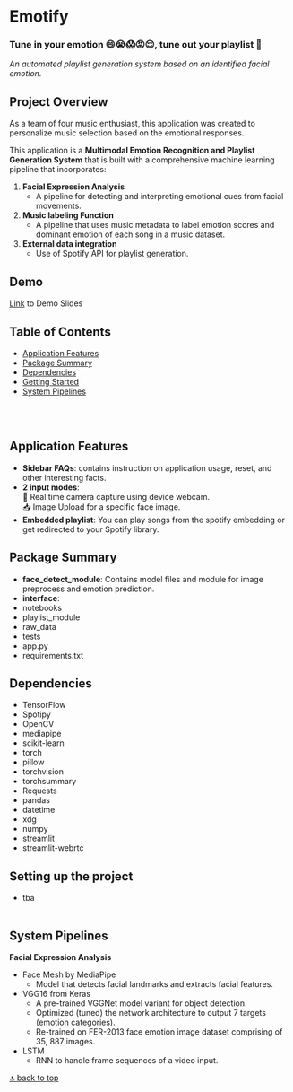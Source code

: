 # Emotify
### Tune in your emotion 😄😭😱😡😌, tune out your playlist 📀
*An automated playlist generation system based on an identified facial emotion.*

## Project Overview
As a team of four music enthusiast, this application was created to personalize music selection based on the emotional responses.<br/>


This application is a **Multimodal Emotion Recognition and Playlist Generation System** that is built with a comprehensive machine learning pipeline that incorporates:
   1. **Facial Expression Analysis** 
        - A pipeline for detecting and interpreting emotional cues from facial movements. 
   2. **Music labeling Function** 
        - A pipeline that uses music metadata to label emotion scores and dominant emotion of each song in a music dataset.
   3. **External data integration**
        - Use of Spotify API for playlist generation. 

## Demo 

[Link](https://www.canva.com/design/DAF-UIQAC9E/2Arrd_L3-KkWw7DI3VfYWg/view?utm_content=DAF-UIQAC9E&utm_campaign=share_your_design&utm_medium=link&utm_source=shareyourdesignpanel) to Demo Slides

## Table of Contents
- [Application Features](#application-features)
- [Package Summary](#package-summary)
- [Dependencies](#dependecies)
- [Getting Started](#setting-up-the-project)
- [System Pipelines](#system-pipelines)
  
<br/><br/>
## Application Features
  - **Sidebar FAQs**: contains instruction on application usage, reset, and other interesting facts.
  - **2 input modes**: <br/>
    📸 Real time camera capture using device webcam. <br/>
    📥 Image Upload for a specific face image.
  - **Embedded playlist**: You can play songs from the spotify embedding or get redirected to your Spotify library.

## Package Summary
- **face_detect_module**: Contains model files and module for image preprocess and emotion prediction. 
- **interface**: 
- notebooks
- playlist_module
- raw_data
- tests
- app.py
- requirements.txt

## Dependencies
- TensorFlow
- Spotipy
- OpenCV
- mediapipe
- scikit-learn
- torch
- pillow
- torchvision
- torchsummary
- Requests
- pandas
- datetime
- xdg
- numpy
- streamlit
- streamlit-webrtc

## Setting up the project
- tba
<br/><br/>  
## System Pipelines
**Facial Expression Analysis** 
- Face Mesh by MediaPipe
     - Model that detects facial landmarks and extracts facial features.
- VGG16 from Keras
     - A pre-trained VGGNet model variant for object detection.
     - Optimized (tuned) the network architecture to output 7 targets (emotion categories).
     - Re-trained on FER-2013 face emotion image dataset comprising of 35, 887 images.
- LSTM
     - RNN to handle frame sequences of a video input.

[🔝 back to top](#emotify)

